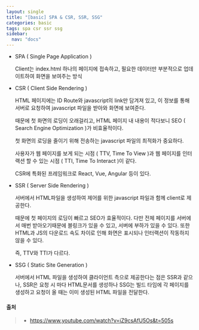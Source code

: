 ```yaml
---
layout: single
title: "[basic] SPA & CSR, SSR, SSG"
categories: basic
tags: spa csr ssr ssg
sidebar:
  nav: "docs"
---
```




- SPA ( Single Page Application )

  Client는 index.html 하나의 페이지에 접속하고, 필요한 데이터만 부분적으로 업데이트하여 화면을 보여주는 방식



- CSR ( Client Side Rendering )

  HTML 페이지에는 ID Route와 javascript의 link만 담겨져 있고, 이 정보를 통해 서버로 요청하여 javascript 파일을 받아와 화면에 보여준다.

  때문에 첫 화면의 로딩이 오래걸리고, HTML 페이지 내 내용이 적다보니 SEO ( Search Engine Optimization )가 비효율적이다.

  첫 화면의 로딩을 줄이기 위해 전송하는 javascript 파일의 최적화가 중요하다.

  사용자가 웹 페이지를 보게 되는 시점 ( TTV, Time To View )과 웹 페이지를 인터랙션 할 수 있는 시점 ( TTI, Time To Interact )이 같다.

  CSR에 특화된 프레임워크로 React, Vue, Angular 등이 있다.



- SSR ( Server Side Rendering )

  서버에서 HTML파일을 생성하여 제어를 위한 javascript 파일과 함께 client로 제공한다.

  때문에 첫 페이지의 로딩이 빠르고 SEO가 효율적이다. 다만 전체 페이지를 서버에서 매번 받아오기때문에 블링크가 있을 수 있고, 서버에 부하가 있을 수 있다. 또한 HTML과 JS의 다운로드 속도 차이로 인해 화면은 표시되나 인터랙션이 작동하지 않을 수 있다.

  즉, TTV와 TTI가 다르다.



- SSG ( Static Site Generation )

  서버에서 HTML 파일을 생성하여 클라이언트 측으로 제공한다는 점은 SSR과 같으나, SSR은 요청 시 마다 HTML문서를 생성하나 SSG는 빌드 타임에 각 페이지를 생성하고 요청이 올 때는 이미 생성된 HTML 파일을 전달한다.



#### 출처

> - https://www.youtube.com/watch?v=iZ9csAfU5Os&t=505s

